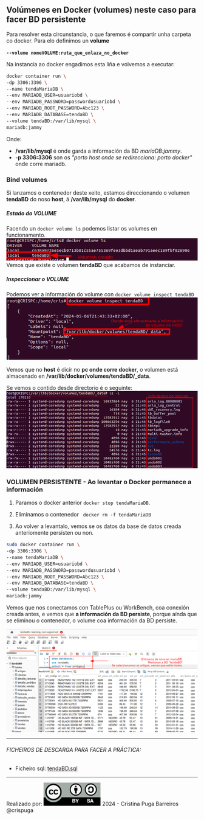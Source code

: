 ## Volúmenes en Docker (volumes) neste caso para facer BD persistente

Para resolver esta circunstancia, o que faremos é compartir unha carpeta co docker. Para elo definimos un **volume**

**```--volume nomeVOLUME:ruta_que_enlaza_no_docker```**

Na instancia ao docker engadimos esta liña e volvemos a executar:

```bash
docker container run \
-dp 3306:3306 \
--name tendaMariaDB \
--env MARIADB_USER=usuariobd \
--env MARIADB_PASSWORD=passwordusuariobd \
--env MARIADB_ROOT_PASSWORD=Abc123 \
--env MARIADB_DATABASE=tendaBD \
--volume tendaBD:/var/lib/mysql \
mariadb:jammy
```
Onde: 
- **/var/lib/mysql**  é onde garda a información da BD *mariaDB:jammy*.
- **-p 3306:3306**  son os *"porto host onde se redirecciona: porto docker"* onde corre mariadb.

### Bind volumes

Si lanzamos o contenedor deste xeito, estamos direccionando o volumen **tendaBD** do noso **host**, á **/var/lib/mysql** do **docker**.

##### Estado do VOLUME
Facendo un ```docker volume ls``` podemos listar os volumes en funcionamento.
![](images/dockermariadbVOLUME-LS.png)
Vemos que existe o volumen **tendaBD** que acabamos de instanciar.

##### Inspeccionar o VOLUME
Podemos ver a información do volume con ```docker volume inspect tendaBD```
![Volume inspect](images/dockermariadbVOLUME-INSPECT.png)

Vemos que no **host** é dicir no **pc onde corre docker**, o volumen está almacenado en **/var/lib/docker/volumes/tendaBD/_data**.

Se vemos o contido desde directorio é o seguinte:
![](images/dockermariadbVOLUME-infodentrocarpetavolume.png)

### VOLUMEN PERSISTENTE - Ao levantar o Docker permanece a información

1) Paramos o docker anterior  ```docker stop tendaMariaDB```.

1) Eliminamos o contenedor ``` docker rm -f tendaMariaDB```

1) Ao volver a levantalo, vemos se os datos da base de datos creada anteriomente persisten ou non.

```bash
sudo docker container run \
-dp 3306:3306 \
--name tendaMariaDB \
--env MARIADB_USER=usuariobd \
--env MARIADB_PASSWORD=passwordusuariobd \
--env MARIADB_ROOT_PASSWORD=Abc123 \
--env MARIADB_DATABASE=tendaBD \
--volume tendaBD:/var/lib/mysql \
mariadb:jammy
```
Vemos que nos conectamos con TablePlus ou WorkBench, coa conexión creada antes, e vemos que **a información da BD persiste**, porque aínda que se eliminou o contenedor, o volume coa información da BD persiste.

![](images/dockermariadbLEVANTADA-BD-OK.png)

---
###### FICHEIROS DE DESCARGA PARA FACER A PRÁCTICA:
- Ficheiro sql: [tendaBD.sql](scripts/tendaBD.sql)

---
Realizado por:
![Realizado por](images/ccbysa.png) 
2024 - Cristina Puga Barreiros @crispuga
